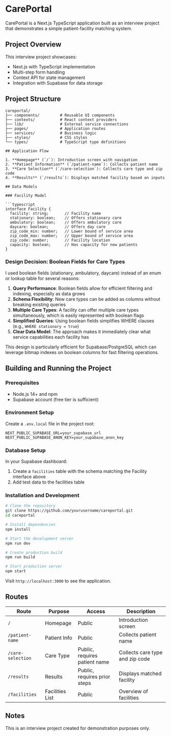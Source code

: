 # CarePortal

CarePortal is a Next.js TypeScript application built as an interview project that demonstrates a simple patient-facility matching system.

## Project Overview

This interview project showcases:
- Next.js with TypeScript implementation
- Multi-step form handling
- Context API for state management
- Integration with Supabase for data storage

## Project Structure

```
careportal/
├── components/         # Reusable UI components
├── contexts/           # React context providers
├── lib/                # External service connections
├── pages/              # Application routes
├── services/           # Business logic
├── styles/             # CSS styles
└── types/              # TypeScript type definitions

## Application Flow

1. **Homepage** (`/`): Introduction screen with navigation
2. **Patient Information** (`/patient-name`): Collects patient name
3. **Care Selection** (`/care-selection`): Collects care type and zip code
4. **Results** (`/results`): Displays matched facility based on inputs

## Data Models

### Facility Model

```typescript
interface Facility {
  facility: string;       // Facility name
  stationary: boolean;    // Offers stationary care
  ambulatory: boolean;    // Offers ambulatory care
  daycare: boolean;       // Offers day care
  zip_code_min: number;   // Lower bound of service area
  zip_code_max: number;   // Upper bound of service area
  zip_code: number;       // Facility location
  capacity: boolean;      // Has capacity for new patients
}
```

### Design Decision: Boolean Fields for Care Types

I used boolean fields (stationary, ambulatory, daycare) instead of an enum or lookup table for several reasons:

1. **Query Performance**: Boolean fields allow for efficient filtering and indexing, especially as data grows
2. **Schema Flexibility**: New care types can be added as columns without breaking existing queries
3. **Multiple Care Types**: A facility can offer multiple care types simultaneously, which is easily represented with boolean flags
4. **Simplified Queries**: Using boolean fields simplifies WHERE clauses (e.g., `WHERE stationary = true`)
5. **Clear Data Model**: The approach makes it immediately clear what service capabilities each facility has

This design is particularly efficient for Supabase/PostgreSQL which can leverage bitmap indexes on boolean columns for fast filtering operations.

## Building and Running the Project

### Prerequisites

- Node.js 14+ and npm
- Supabase account (free tier is sufficient)

### Environment Setup

Create a `.env.local` file in the project root:

```
NEXT_PUBLIC_SUPABASE_URL=your_supabase_url
NEXT_PUBLIC_SUPABASE_ANON_KEY=your_supabase_anon_key
```

### Database Setup

In your Supabase dashboard:

1. Create a `facilities` table with the schema matching the Facility interface above
2. Add test data to the facilities table

### Installation and Development

```bash
# Clone the repository
git clone https://github.com/yourusername/careportal.git
cd careportal

# Install dependencies
npm install

# Start the development server
npm run dev

# Create production build
npm run build

# Start production server
npm start
```

Visit `http://localhost:3000` to see the application.

## Routes

| Route | Purpose | Access | Description |
|-------|---------|--------|-------------|
| `/` | Homepage | Public | Introduction screen |
| `/patient-name` | Patient Info | Public | Collects patient name |
| `/care-selection` | Care Type | Public, requires patient name | Collects care type and zip code |
| `/results` | Results | Public, requires prior steps | Displays matched facility |
| `/facilities` | Facilities List | Public | Overview of facilities |

## Notes

This is an interview project created for demonstration purposes only.